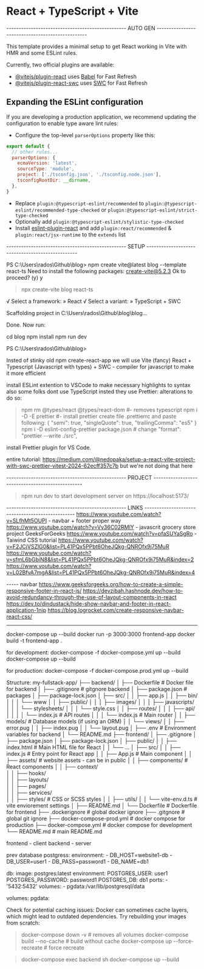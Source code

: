 # React + TypeScript + Vite
------------------------------------------------- AUTO GEN -------------------------------------------------


This template provides a minimal setup to get React working in Vite with HMR and some ESLint rules.

Currently, two official plugins are available:

- [@vitejs/plugin-react](https://github.com/vitejs/vite-plugin-react/blob/main/packages/plugin-react/README.md) uses [Babel](https://babeljs.io/) for Fast Refresh
- [@vitejs/plugin-react-swc](https://github.com/vitejs/vite-plugin-react-swc) uses [SWC](https://swc.rs/) for Fast Refresh

## Expanding the ESLint configuration

If you are developing a production application, we recommend updating the configuration to enable type aware lint rules:

- Configure the top-level `parserOptions` property like this:

```js
export default {
  // other rules...
  parserOptions: {
    ecmaVersion: 'latest',
    sourceType: 'module',
    project: ['./tsconfig.json', './tsconfig.node.json'],
    tsconfigRootDir: __dirname,
  },
}
```

- Replace `plugin:@typescript-eslint/recommended` to `plugin:@typescript-eslint/recommended-type-checked` or `plugin:@typescript-eslint/strict-type-checked`
- Optionally add `plugin:@typescript-eslint/stylistic-type-checked`
- Install [eslint-plugin-react](https://github.com/jsx-eslint/eslint-plugin-react) and add `plugin:react/recommended` & `plugin:react/jsx-runtime` to the `extends` list


------------------------------------------------- SETUP -------------------------------------------------


PS C:\Users\rados\Github\blog> npm create vite@latest blog --template react-ts
Need to install the following packages:
create-vite@5.2.3
Ok to proceed? (y) y


> npx
> create-vite blog react-ts

√ Select a framework: » React
√ Select a variant: » TypeScript + SWC

Scaffolding project in C:\Users\rados\Github\blog\blog...

Done. Now run:

  cd blog
  npm install
  npm run dev

PS C:\Users\rados\Github\blog>


Insted of stinky old npm create-react-app we will use Vite (fancy)
React + Typescript (Javascript with types) + SWC - compiler for javascript to make it more efficient

install ESLint extention to VSCode to make necessary highlights to syntax
also some folks dont use TypeScript insted they use Prettier: 
alterations to do so:
> npm rm @types/react @types/react-dom   #- removes typescript
> npm i -D -E prettier #- install prettier
> create file .prettierrc and paste following: 
{
  "semi": true,
  "singleQuote": true,
  "trailingComma": "es5"
}
> npm i -D eslint-config-prettier
> package.json  # change
"format": "prettier --write ./src",

install Prettier plugin for VS Code.

entire tutorial: 
https://medium.com/@nedopaka/setup-a-react-vite-project-with-swc-prettier-vitest-2024-62ecff357c7b
but we're not doing that here

------------------------------------------------- PROJECT -------------------------------------------------


> npm run dev
to start development server on https://localhost:5173/

------------------------------------------------- LINKS -------------------------------------------------
https://www.youtube.com/watch?v=SLfhMt5OUPI - navbar + footer proper way
https://www.youtube.com/watch?v=Vv36C02RMlY - javascrit grocery store project GeeksForGeeks
https://www.youtube.com/watch?v=pfaSUYaSgRo - Taiwind CSS tutorial
https://www.youtube.com/watch?v=F2JCjVSZlG0&list=PL41PQx5PPbt6OheJQkg-QNROfx9j75MuR
https://www.youtube.com/watch?v=sfmL6bGbiN8&list=PL41PQx5PPbt6OheJQkg-QNROfx9j75MuR&index=2
https://www.youtube.com/watch?v=L02BfvA7mgA&list=PL41PQx5PPbt6OheJQkg-QNROfx9j75MuR&index=4


----- navbar
https://www.geeksforgeeks.org/how-to-create-a-simple-responsive-footer-in-react-js/
https://devzibah.hashnode.dev/how-to-avoid-redundancy-through-the-use-of-layout-components-in-react
https://dev.to/dindustack/hide-show-navbar-and-footer-in-react-application-1nip
https://blog.logrocket.com/create-responsive-navbar-react-css/



-----
docker-compose up --build
docker run -p 3000:3000 frontend-app
docker build -t frontend-app .

for development:
docker-compose -f docker-compose.yml up --build
docker-compose up --build

for production:
docker-compose -f docker-compose.prod.yml up --build


Structure:
my-fullstack-app/
├── backend/
│   ├── Dockerfile            # Docker file for backend
│   ├── .gitignore            # gitgnore backend
│   ├── package.json          # packages
│   ├── package-lock.json
│   ├── src/
│   │   ├── app.js
│   │   ├── bin/
│   │   │   └── www
│   │   ├── public/
│   │   │   ├── images/
│   │   │   ├── javascripts/
│   │   │   └── stylesheets/
│   │   │       └── style.css
│   │   ├── routes/
│   │   │   ├── api/
│   │   │   │   └── index.js    # API routes
│   │   │   └── index.js        # Main router
│   │   ├── models/             # Database models (if using an ORM)
│   │   └── views/
│   │       ├── error.pug
│   │       ├── index.pug
│   │       └── layout.pug
│   ├── .env                    # Environment variables for backend
│   └── README.md
├── frontend/
│   ├── .gitignore
│   ├── package.json
│   ├── package-lock.json
│   ├── public/
│   │   ├── index.html          # Main HTML file for React
│   │   └── ...
│   ├── src/
│   │   ├── index.js            # Entry point for React app
│   │   ├── App.js              # Main component
│   │   ├── assets/             # website assets - can be in public
│   │   ├── components/         # React components
│   │   ├── context/            
│   │   ├── hooks/              
│   │   ├── layouts/            
│   │   ├── pages/              
│   │   ├── services/           
│   │   ├── styles/             # CSS or SCSS styles
│   │   ├── utils/
│   │   └── vite-env.d.ts       # vite enviorement settings
│   ├── README.md
│   └── Dockerfile              # Dockerfile for frontend
├── .dockerignore               # global docker ignore 
├── .gitgnore                   # global git ignore
├── docker-compose-prod.yml     # docker compose for production
├── docker-compose.yml          # docker compose for development
└── README.md                   # main README.md



frontend - client
backend - server

prev database postgress:
    environment:
      - DB_HOST=website1-db
      - DB_USER=user1
      - DB_PASS=password1
      - DB_NAME=db1

db:
    image: postgres:latest
    environment:
      POSTGRES_USER: user1
      POSTGRES_PASSWORD: password1
      POSTGRES_DB: db1
    ports:
      - '5432:5432'
    volumes:
      - pgdata:/var/lib/postgresql/data

volumes:
  pgdata:


Check for potential caching issues:
Docker can sometimes cache layers, which might lead to outdated dependencies. Try rebuilding your images from scratch:
> docker-compose down -v             # removes all volumes
> docker-compose build --no-cache    # build without cache
> docker-compose up --force-recreate # force recreate

> docker-compose exec backend sh
> docker-compose up --build
